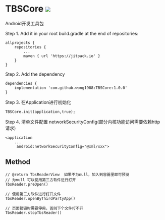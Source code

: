 # TBSCore [![](https://jitpack.io/v/wong1988/TBSCore.svg)](https://jitpack.io/#wong1988/TBSCore)

Android开发工具包

Step 1. Add it in your root build.gradle at the end of repositories:
```
allprojects {
    repositories {
        ...
        maven { url 'https://jitpack.io' }
    }
}
```
Step 2. Add the dependency
```
dependencies {
    implementation 'com.github.wong1988:TBSCore:1.0.0'
}
```
Step 3. 在Application进行初始化
```
TBSCore.init(application,true);
```
Step 4. 清单文件配置 networkSecurityConfig(部分内核功能访问需要依赖http请求)
```
<application
    ...
     android:networkSecurityConfig="@xml/xxx">
```


## Method

```
// @return TbsReaderView  如果不为null，加入到容器里即可预览
// 为null 可以使用第三方软件进行打开
TbsReader.preOpen()

// 使用第三方软件进行打开文件
TbsReader.openByThirdPartyApp()

// 页面销毁时需要停用，否则下个文件打不开
TbsReader.stopTbsReader()
```
